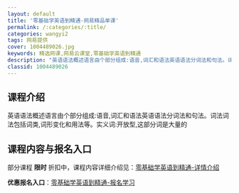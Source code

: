 ```yaml
---
layout: default
title: '零基础学英语到精通-网易精品单课'
permalink: /:categories/:title/
categories: wangyi2
tags: 网易提供
cover: 1004489026.jpg
keywords: 精选网课,网易云课堂,零基础学英语到精通
description: "英语语法概述语言由个部分组成:语音,词汇和语法英语语法分词法和句法。词法词法包括词类,词形变化和用法等。实义词:开放型,这部分词是大量的零基础学英语到精通"
classid: 1004489026
---
```


## 课程介绍

英语语法概述语言由个部分组成:语音,词汇和语法英语语法分词法和句法。词法词法包括词类,词形变化和用法等。实义词:开放型,这部分词是大量的

## 课程内容与报名入口

部分课程 **限时** 折扣中，课程内容详细介绍见：[零基础学英语到精通-详情介绍](https://study.163.com/course/introduction/1004489026.htm?share=1&shareId=1025206652&utm_campaign=share&utm_medium=iphoneShare&utm_source=&utm_u=1025206652)

**优惠报名入口**：[零基础学英语到精通-报名学习](https://study.163.com/course/introduction/1004489026.htm?share=1&shareId=1025206652&utm_campaign=share&utm_medium=iphoneShare&utm_source=&utm_u=1025206652)

